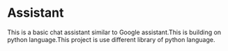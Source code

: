 # Assistant
This is a basic chat assistant similar to Google assistant.This is building on python language.This project is use different library of python language.

